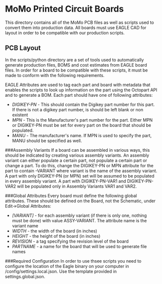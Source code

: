# MoMo Printed Circuit Boards
This directory contains all of the MoMo PCB files as well as scripts used to convert them into production data.
All boards must use EAGLE CAD for layout in order to be compatible with our production scripts.

## PCB Layout
In the scripts/python directory are a set of tools used to automatically generate production files, BOMS 
and cost estimates from EAGLE board files.  In order for a board to be compatible with these scripts, it
must be made to conform with the following requirements.

EAGLE Attributes are used to tag each part and board with metadata that enables the scripts to look up
information on the part using the Octopart API and to generate a BOM.  Each part should have one of following attributes:

 * _DIGIKEY-PN_ - This should contain the Digikey part number for this part.  If there is not a digikey part number, is should
be left blank or non existent
 * _MPN_ - This is the Manufacturer's part number for the part.  Either MPN or DIGIKEY-PN must be set for every part on the board that
should be populated.
 * _MANU_ - The manufacturer's name.  If MPN is used to specify the part, MANU should be specified as well.

###Assembly Variants
If a board can be assembled in various ways, this should be indicated by creating various assembly variants.  An assembly variant can 
either populate a certain part, not populate a certain part or change a part.  To do this, change the DIGIKEY-PN or MPN attribute for the part
to contain -VARIANT where variant is the name of the assembly variant.  A part with only DIGIKEY-PN (or MPN) set will be assumed to be populated
in every assembly variant. A part with DIGIKEY-PN-VAR1 and DIGIKEY-PN-VAR2 will be populated only in Assembly Variants VAR1 and VAR2.  

###Global Attributes
Every board must define the following global attributes.  These should be defined on the Board, not the Schematic, under Edit->Global Attributes:

 * _[VARIANT]_ - for each assembly variant (if there is only one, nothing must be done) with value ASSY-VARIANT.  The attribute name is the variant name
 * _WIDTH_ - the width of the board (in inches)
 * _HEIGHT_ - the height of the board (in inches)
 * _REVISION_ - a tag specifying the revision level of the board
 * _PARTNAME_ - a name for the board that will be used to generate file names

###Required Configuration
In order to use thsee scripts you need to configure the location of the Eagle binary on your computer in /config/settings.local.json.  Use the template provided in 
settings.global.json.  